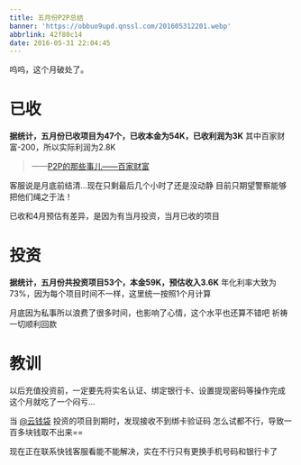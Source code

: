 ```yaml
---
title: 五月份P2P总结
banner: 'https://obbuo9upd.qnssl.com/201605312201.webp'
abbrlink: 42f80c14
date: 2016-05-31 22:04:45
---
```

呜呜，这个月破处了。
<!--more-->

# 已收

**据统计，五月份已收项目为47个，已收本金为54K，已收利润为3K**
其中百家财富-200，所以实际利润为2.8K

> ——[P2P的那些事儿——百家财富](https://www.tiexo.cn/baijiacaifu/)

客服说是月底前结清...现在只剩最后几个小时了还是没动静
目前只期望警察能够把他们绳之于法！

已收和4月预估有差异，是因为有当月投资，当月已收的项目

# 投资

**据统计，五月份共投资项目53个，本金59K，预估收入3.6K**
年化利率大致为73%，因为每个项目时间不一样，这里统一按照1个月计算

月底因为私事所以浪费了很多时间，也影响了心情，这个水平也还算不错吧
祈祷一切顺利回款

# 教训

以后充值投资前，一定要先将实名认证、绑定银行卡、设置提现密码等操作完成
这个月就吃了一个闷亏...

当 [@云钱袋](http://www.yunqiandai.com/) 投资的项目到期时，发现接收不到绑卡验证码
怎么试都不行，导致一百多块钱取不出来==

现在正在联系快钱客服看能不能解决，实在不行只有更换手机号码和银行卡了
